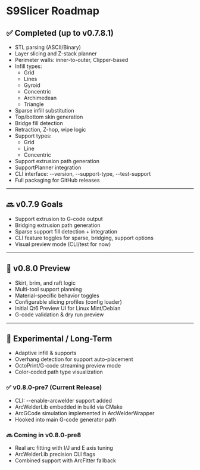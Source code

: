 # S9Slicer Roadmap

## ✅ Completed (up to v0.7.8.1)
- STL parsing (ASCII/Binary)
- Layer slicing and Z-stack planner
- Perimeter walls: inner-to-outer, Clipper-based
- Infill types:
  - Grid
  - Lines
  - Gyroid
  - Concentric
  - Archimedean
  - Triangle
- Sparse infill substitution
- Top/bottom skin generation
- Bridge fill detection
- Retraction, Z-hop, wipe logic
- Support types:
  - Grid
  - Line
  - Concentric
- Support extrusion path generation
- SupportPlanner integration
- CLI interface: --version, --support-type, --test-support
- Full packaging for GitHub releases

---

## 🔜 v0.7.9 Goals
- Support extrusion to G-code output
- Bridging extrusion path generation
- Sparse support fill detection + integration
- CLI feature toggles for sparse, bridging, support options
- Visual preview mode (CLI/test for now)

---

## 🔮 v0.8.0 Preview
- Skirt, brim, and raft logic
- Multi-tool support planning
- Material-specific behavior toggles
- Configurable slicing profiles (config loader)
- Initial Qt6 Preview UI for Linux Mint/Debian
- G-code validation & dry run preview

---

## 🧪 Experimental / Long-Term
- Adaptive infill & supports
- Overhang detection for support auto-placement
- OctoPrint/G-code streaming preview mode
- Color-coded path type visualization

### ✅ v0.8.0-pre7 (Current Release)
- CLI: --enable-arcwelder support added
- ArcWelderLib embedded in build via CMake
- ArcGCode simulation implemented in ArcWelderWrapper
- Hooked into main G-code generator path

### 🔜 Coming in v0.8.0-pre8
- Real arc fitting with I/J and E axis tuning
- ArcWelderLib precision CLI flags
- Combined support with ArcFitter fallback
